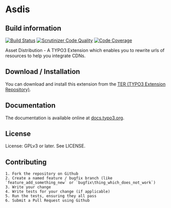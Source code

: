 # Asdis

## Build information
[![Build Status](https://github.com/AOEpeople/asdis/workflows/CI/badge.svg?branch=master)](https://github.com/AOEpeople/asdis/actions)
[![Scrutinizer Code Quality](https://scrutinizer-ci.com/g/AOEpeople/asdis/badges/quality-score.png?b=master)](https://scrutinizer-ci.com/g/AOEpeople/asdis/?branch=master)
[![Code Coverage](https://scrutinizer-ci.com/g/AOEpeople/asdis/badges/coverage.png?b=master)](https://scrutinizer-ci.com/g/AOEpeople/asdis/?branch=master)

Asset Distribution - A TYPO3 Extension which enables you to rewrite urls of resources to help you integrate CDNs.

## Download / Installation

You can download and install this extension from the [TER (TYPO3 Extension Repository)][1].

## Documentation

The documentation is available online at [docs.typo3.org][2].

## License

License: GPLv3 or later. See LICENSE.

## Contributing

	1. Fork the repository on Github
	2. Create a named feature / bugfix branch (like `feature_add_something_new` or `bugfix\thing_which_does_not_work`)
	3. Write your change
	4. Write tests for your change (if applicable)
	5. Run the tests, ensuring they all pass
	6. Submit a Pull Request using Github

[1]: http://typo3.org/extensions/repository/view/asdis
[2]: https://docs.typo3.org/typo3cms/extensions/asdis/